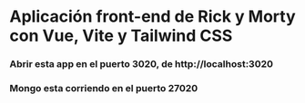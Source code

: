# Aplicación front-end de Rick y Morty con Vue, Vite y Tailwind CSS

### Abrir esta app en el puerto 3020, de http://localhost:3020

### Mongo esta corriendo en el puerto 27020 
